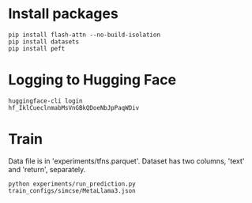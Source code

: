 




# Install packages

```
pip install flash-attn --no-build-isolation
pip install datasets
pip install peft
```

# Logging to Hugging Face

```
huggingface-cli login
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
```

# Train

Data file is in 'experiments/tfns.parquet'. Dataset has two columns, 'text' and 'return', separately.

```
python experiments/run_prediction.py train_configs/simcse/MetaLlama3.json

```
